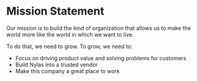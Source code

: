 # Mission Statement

Our mission is to build the kind of organization that allows us to make the world more like the world in which we want to live.

To do that, we need to grow. To grow, we need to:

- Focus on driving product value and solving problems for customers
- Build Nylas into a trusted vendor
- Make this company a great place to work
